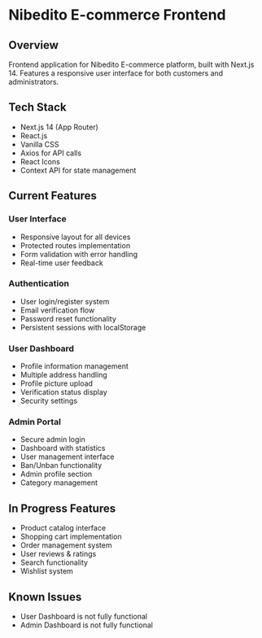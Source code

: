 # Nibedito E-commerce Frontend

## Overview
Frontend application for Nibedito E-commerce platform, built with Next.js 14. Features a responsive user interface for both customers and administrators.

## Tech Stack
- Next.js 14 (App Router)
- React.js
- Vanilla CSS
- Axios for API calls
- React Icons
- Context API for state management

## Current Features

### User Interface
- Responsive layout for all devices
- Protected routes implementation
- Form validation with error handling
- Real-time user feedback

### Authentication
- User login/register system
- Email verification flow
- Password reset functionality
- Persistent sessions with localStorage

### User Dashboard
- Profile information management
- Multiple address handling
- Profile picture upload
- Verification status display
- Security settings

### Admin Portal
- Secure admin login
- Dashboard with statistics
- User management interface
- Ban/Unban functionality
- Admin profile section
- Category management



## In Progress Features
- Product catalog interface
- Shopping cart implementation
- Order management system
- User reviews & ratings
- Search functionality
- Wishlist system

## Known Issues
- User Dashboard is not fully functional
- Admin Dashboard is not fully functional